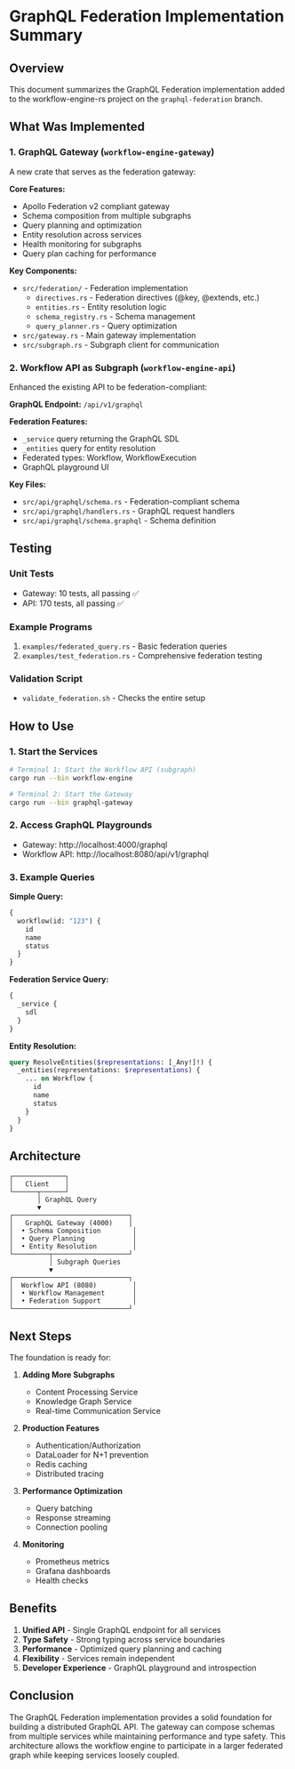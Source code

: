 # GraphQL Federation Implementation Summary

## Overview

This document summarizes the GraphQL Federation implementation added to the workflow-engine-rs project on the `graphql-federation` branch.

## What Was Implemented

### 1. GraphQL Gateway (`workflow-engine-gateway`)

A new crate that serves as the federation gateway:

**Core Features:**
- Apollo Federation v2 compliant gateway
- Schema composition from multiple subgraphs
- Query planning and optimization
- Entity resolution across services
- Health monitoring for subgraphs
- Query plan caching for performance

**Key Components:**
- `src/federation/` - Federation implementation
  - `directives.rs` - Federation directives (@key, @extends, etc.)
  - `entities.rs` - Entity resolution logic
  - `schema_registry.rs` - Schema management
  - `query_planner.rs` - Query optimization
- `src/gateway.rs` - Main gateway implementation
- `src/subgraph.rs` - Subgraph client for communication

### 2. Workflow API as Subgraph (`workflow-engine-api`)

Enhanced the existing API to be federation-compliant:

**GraphQL Endpoint:** `/api/v1/graphql`

**Federation Features:**
- `_service` query returning the GraphQL SDL
- `_entities` query for entity resolution
- Federated types: Workflow, WorkflowExecution
- GraphQL playground UI

**Key Files:**
- `src/api/graphql/schema.rs` - Federation-compliant schema
- `src/api/graphql/handlers.rs` - GraphQL request handlers
- `src/api/graphql/schema.graphql` - Schema definition

## Testing

### Unit Tests
- Gateway: 10 tests, all passing ✅
- API: 170 tests, all passing ✅

### Example Programs
1. `examples/federated_query.rs` - Basic federation queries
2. `examples/test_federation.rs` - Comprehensive federation testing

### Validation Script
- `validate_federation.sh` - Checks the entire setup

## How to Use

### 1. Start the Services

```bash
# Terminal 1: Start the Workflow API (subgraph)
cargo run --bin workflow-engine

# Terminal 2: Start the Gateway
cargo run --bin graphql-gateway
```

### 2. Access GraphQL Playgrounds

- Gateway: http://localhost:4000/graphql
- Workflow API: http://localhost:8080/api/v1/graphql

### 3. Example Queries

**Simple Query:**
```graphql
{
  workflow(id: "123") {
    id
    name
    status
  }
}
```

**Federation Service Query:**
```graphql
{
  _service {
    sdl
  }
}
```

**Entity Resolution:**
```graphql
query ResolveEntities($representations: [_Any!]!) {
  _entities(representations: $representations) {
    ... on Workflow {
      id
      name
      status
    }
  }
}
```

## Architecture

```
┌─────────────┐
│   Client    │
└──────┬──────┘
       │ GraphQL Query
       ▼
┌─────────────────────────────┐
│   GraphQL Gateway (4000)    │
│  • Schema Composition        │
│  • Query Planning            │
│  • Entity Resolution         │
└─────────┬───────────────────┘
          │ Subgraph Queries
          ▼
┌─────────────────────────────┐
│  Workflow API (8080)         │
│  • Workflow Management       │
│  • Federation Support        │
└─────────────────────────────┘
```

## Next Steps

The foundation is ready for:

1. **Adding More Subgraphs**
   - Content Processing Service
   - Knowledge Graph Service
   - Real-time Communication Service

2. **Production Features**
   - Authentication/Authorization
   - DataLoader for N+1 prevention
   - Redis caching
   - Distributed tracing

3. **Performance Optimization**
   - Query batching
   - Response streaming
   - Connection pooling

4. **Monitoring**
   - Prometheus metrics
   - Grafana dashboards
   - Health checks

## Benefits

1. **Unified API** - Single GraphQL endpoint for all services
2. **Type Safety** - Strong typing across service boundaries
3. **Performance** - Optimized query planning and caching
4. **Flexibility** - Services remain independent
5. **Developer Experience** - GraphQL playground and introspection

## Conclusion

The GraphQL Federation implementation provides a solid foundation for building a distributed GraphQL API. The gateway can compose schemas from multiple services while maintaining performance and type safety. This architecture allows the workflow engine to participate in a larger federated graph while keeping services loosely coupled.